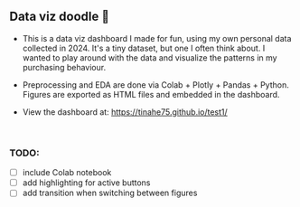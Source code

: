 ## Data viz doodle 🎨

- This is a data viz dashboard I made for fun, using my own personal data collected in 2024. It's a tiny dataset, but one I often think about. I wanted to play around with the data and visualize the patterns in my purchasing behaviour.

- Preprocessing and EDA are done via Colab + Plotly + Pandas + Python. Figures are exported as HTML files and embedded in the dashboard.

- View the dashboard at: https://tinahe75.github.io/test1/


<br/>

### TODO:

- [ ] include Colab notebook
- [ ] add highlighting for active buttons
- [ ] add transition when switching between figures
